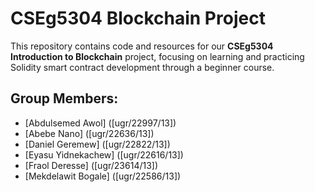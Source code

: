 # CSEg5304 Blockchain Project

This repository contains code and resources for our **CSEg5304 Introduction to Blockchain** project, focusing on learning and practicing Solidity smart contract development through a beginner course.

## Group Members:

- [Abdulsemed Awol] ([ugr/22997/13])
- [Abebe Nano] ([ugr/22636/13])
- [Daniel Geremew] ([ugr/22822/13])
- [Eyasu Yidnekachew] ([ugr/22616/13])
- [Fraol Deresse] ([ugr/23614/13])
- [Mekdelawit Bogale] ([ugr/22586/13])
